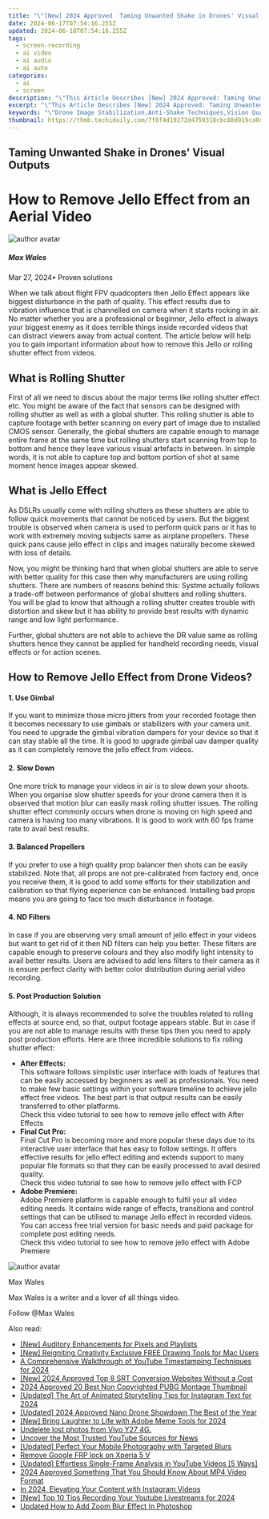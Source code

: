 ```yaml
---
title: "\"[New] 2024 Approved  Taming Unwanted Shake in Drones' Visual Outputs\""
date: 2024-06-17T07:54:16.255Z
updated: 2024-06-18T07:54:16.255Z
tags: 
  - screen-recording
  - ai video
  - ai audio
  - ai auto
categories: 
  - ai
  - screen
description: "\"This Article Describes [New] 2024 Approved: Taming Unwanted Shake in Drones' Visual Outputs\""
excerpt: "\"This Article Describes [New] 2024 Approved: Taming Unwanted Shake in Drones' Visual Outputs\""
keywords: "\"Drone Image Stabilization,Anti-Shake Techniques,Vision Quality Control,Reducing Vibration Effects,Drones Visual Shaking,Optimal Drone Output,Eliminating Unwanted Shaky Movement\""
thumbnail: https://thmb.techidaily.com/7f8f4d19272d4759318cbc88d919ca0c7c48f620077177c71b194a7d51d8ecab.jpg
---
```


## Taming Unwanted Shake in Drones' Visual Outputs

# How to Remove Jello Effect from an Aerial Video

![author avatar](https://images.wondershare.com/filmora/article-images/max-wales-author.jpg)

##### Max Wales

 Mar 27, 2024• Proven solutions

When we talk about flight FPV quadcopters then Jello Effect appears like biggest disturbance in the path of quality. This effect results due to vibration influence that is channelled on camera when it starts rocking in air. No matter whether you are a professional or beginner, Jello effect is always your biggest enemy as it does terrible things inside recorded videos that can distract viewers away from actual content. The article below will help you to gain important information about how to remove this Jello or rolling shutter effect from videos.

## What is Rolling Shutter

First of all we need to discus about the major terms like rolling shutter effect etc. You might be aware of the fact that sensors can be designed with rolling shutter as well as with a global shutter. This rolling shutter is able to capture footage with better scanning on every part of image due to installed CMOS sensor. Generally, the global shutters are capable enough to manage entire frame at the same time but rolling shutters start scanning from top to bottom and hence they leave various visual artefacts in between. In simple words, it is not able to capture top and bottom portion of shot at same moment hence images appear skewed.

## What is Jello Effect

As DSLRs usually come with rolling shutters as these shutters are able to follow quick movements that cannot be noticed by users. But the biggest trouble is observed when camera is used to perform quick pans or it has to work with extremely moving subjects same as airplane propellers. These quick pans cause jello effect in clips and images naturally become skewed with loss of details.

Now, you might be thinking hard that when global shutters are able to serve with better quality for this case then why manufacturers are using rolling shutters. There are numbers of reasons behind this: Systme actually follows a trade-off between performance of global shutters and rolling shutters. You will be glad to know that although a rolling shutter creates trouble with distortion and skew but it has ability to provide best results with dynamic range and low light performance.

Further, global shutters are not able to achieve the DR value same as rolling shutters hence they cannot be applied for handheld recording needs, visual effects or for action scenes.

## How to Remove Jello Effect from Drone Videos?

#### 1. Use Gimbal

If you want to minimize those micro jitters from your recorded footage then it becomes necessary to use gimbals or stabilizers with your camera unit. You need to upgrade the gimbal vibration dampers for your device so that it can stay stable all the time. It is good to upgrade gimbal uav damper quality as it can completely remove the jello effect from videos.

#### 2. Slow Down

One more trick to manage your videos in air is to slow down your shoots. When you organise slow shutter speeds for your drone camera then it is observed that motion blur can easily mask rolling shutter issues. The rolling shutter effect commonly occurs when drone is moving on high speed and camera is having too many vibrations. It is good to work with 60 fps frame rate to avail best results.

#### 3. Balanced Propellers

If you prefer to use a high quality prop balancer then shots can be easily stabilized. Note that, all props are not pre-calibrated from factory end, once you receive them, it is good to add some efforts for their stabilization and calibration so that flying experience can be enhanced. Installing bad props means you are going to face too much disturbance in footage.

#### 4. ND Filters

In case if you are observing very small amount of jello effect in your videos but want to get rid of it then ND filters can help you better. These filters are capable enough to preserve colours and they also modify light intensity to avail better results. Users are advised to add lens filters to their camera as it is ensure perfect clarity with better color distribution during aerial video recording.

#### 5. Post Production Solution

Although, it is always recommended to solve the troubles related to rolling effects at source end, so that, output footage appears stable. But in case if you are not able to manage results with these tips then you need to apply post production efforts. Here are three incredible solutions to fix rolling shutter effect:

* **After Effects:**  
This software follows simplistic user interface with loads of features that can be easily accessed by beginners as well as professionals. You need to make few basic settings within your software timeline to achieve jello effect free videos. The best part is that output results can be easily transferred to other platforms.  
Check this video tutorial to see how to remove jello effect with After Effects
* **Final Cut Pro:**  
Final Cut Pro is becoming more and more popular these days due to its interactive user interface that has easy to follow settings. It offers effective results for jello effect editing and extends support to many popular file formats so that they can be easily processed to avail desired quality.  
Check this video tutorial to see how to remove jello effect with FCP
* **Adobe Premiere:**  
Adobe Premiere platform is capable enough to fulfil your all video editing needs. It contains wide range of effects, transitions and control settings that can be utilised to manage Jello effect in recorded videos. You can access free trial version for basic needs and paid package for complete post editing needs.  
Check this video tutorial to see how to remove jello effect with Adobe Premiere

![author avatar](https://images.wondershare.com/filmora/article-images/max-wales-author.jpg)

Max Wales

Max Wales is a writer and a lover of all things video.

Follow @Max Wales


<ins class="adsbygoogle"
     style="display:block"
     data-ad-format="autorelaxed"
     data-ad-client="ca-pub-7571918770474297"
     data-ad-slot="1223367746"></ins>



<ins class="adsbygoogle"
     style="display:block"
     data-ad-client="ca-pub-7571918770474297"
     data-ad-slot="8358498916"
     data-ad-format="auto"
     data-full-width-responsive="true"></ins>


<span class="atpl-alsoreadstyle">Also read:</span>
<div><ul>
<li><a href="https://fox-access.techidaily.com/new-auditory-enhancements-for-pixels-and-playlists/"><u>[New] Auditory Enhancements for Pixels and Playlists</u></a></li>
<li><a href="https://fox-access.techidaily.com/new-reigniting-creativity-exclusive-free-drawing-tools-for-mac-users/"><u>[New] Reigniting Creativity  Exclusive FREE Drawing Tools for Mac Users</u></a></li>
<li><a href="https://fox-access.techidaily.com/a-comprehensive-walkthrough-of-youtube-timestamping-techniques-for-2024/"><u>A Comprehensive Walkthrough of YouTube Timestamping Techniques for 2024</u></a></li>
<li><a href="https://fox-access.techidaily.com/new-2024-approved-top-8-srt-conversion-websites-without-a-cost/"><u>[New] 2024 Approved  Top 8 SRT Conversion Websites Without a Cost</u></a></li>
<li><a href="https://fox-access.techidaily.com/2024-approved-20-best-non-copyrighted-pubg-montage-thumbnail/"><u>2024 Approved  20 Best Non Copyrighted PUBG Montage Thumbnail</u></a></li>
<li><a href="https://fox-access.techidaily.com/updated-the-art-of-animated-storytelling-tips-for-instagram-text-for-2024/"><u>[Updated] The Art of Animated Storytelling  Tips for Instagram Text for 2024</u></a></li>
<li><a href="https://fox-access.techidaily.com/updated-2024-approved-nano-drone-showdown-the-best-of-the-year/"><u>[Updated] 2024 Approved  Nano Drone Showdown  The Best of the Year</u></a></li>
<li><a href="https://fox-access.techidaily.com/new-bring-laughter-to-life-with-adobe-meme-tools-for-2024/"><u>[New] Bring Laughter to Life with Adobe Meme Tools for 2024</u></a></li>
<li><a href="https://techidaily.com/undelete-lost-photos-from-vivo-y27-4g-by-fonelab-android-recover-photos/"><u>Undelete lost photos from Vivo Y27 4G.</u></a></li>
<li><a href="https://youtube-clips.techidaily.com/uncover-the-most-trusted-youtube-sources-for-news/"><u>Uncover the Most Trusted YouTube Sources for News</u></a></li>
<li><a href="https://extra-support.techidaily.com/updated-perfect-your-mobile-photography-with-targeted-blurs/"><u>[Updated] Perfect Your Mobile Photography with Targeted Blurs</u></a></li>
<li><a href="https://techidaily.com/remove-google-frp-lock-on-xperia-5-v-by-drfone-android-unlock-remove-google-frp/"><u>Remove Google FRP lock on Xperia 5 V</u></a></li>
<li><a href="https://youtube-videos.techidaily.com/updated-effortless-single-frame-analysis-in-youtube-videos-5-ways/"><u>[Updated] Effortless Single-Frame Analysis in YouTube Videos [5 Ways]</u></a></li>
<li><a href="https://ai-video-editing.techidaily.com/2024-approved-something-that-you-should-know-about-mp4-video-format/"><u>2024 Approved Something That You Should Know About MP4 Video Format</u></a></li>
<li><a href="https://facebook-videos.techidaily.com/in-2024-elevating-your-content-with-instagram-videos/"><u>In 2024, Elevating Your Content with Instagram Videos</u></a></li>
<li><a href="https://screen-recording.techidaily.com/new-top-10-tips-recording-your-youtube-livestreams-for-2024/"><u>[New] Top 10 Tips  Recording Your Youtube Livestreams for 2024</u></a></li>
<li><a href="https://ai-editing-video.techidaily.com/updated-how-to-add-zoom-blur-effect-in-photoshop/"><u>Updated How to Add Zoom Blur Effect In Photoshop</u></a></li>
</ul></div>
